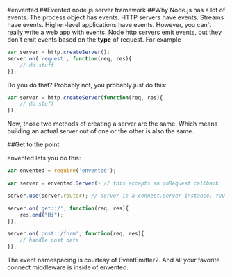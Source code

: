 #envented
##Evented node.js server framework
##Why
Node.js has a lot of events. The process object has events. HTTP servers have events. Streams have events. Higher-level applications have events. However, you can't really write a web app with events. Node http servers emit events, but they don't emit events based on the **type** of request. For example
```javascript
var server = http.createServer();
server.on('request', function(req, res){
	// do stuff
});
```

Do you do that? Probably not, you probably just do this:

```javascript
var server = http.createServer(function(req, res){
	// do stuff
});
```
Now, those two methods of creating a server are the same. Which means building an actual server out of one or the other is also the same.

##Get to the point

envented lets you do this:
```javascript
var envented = require('envented');

var server = envented.Server() // this accepts an onRequest callback

server.use(server.router); // server is a connect.Server instance. YOU MUST USE THE ROUTER

server.on('get::/', function(req, res){
	res.end("Hi");
});

server.on('post::/form', function(req, res){
	// handle post data
});
```
The event namespacing is courtesy of EventEmitter2. And all your favorite connect middleware is inside of envented.

